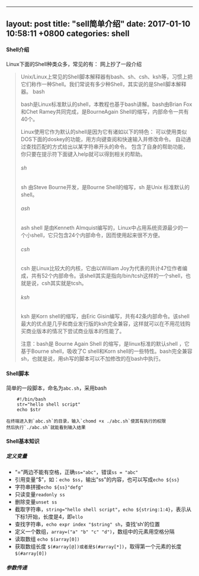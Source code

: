 ---
layout:     post
title:      "sell简单介绍"
date:       2017-01-10 10:58:11 +0800
categories: shell
--

#### Shell介绍

Linux下面的Shell种类众多，常见的有：
网上抄了一段介绍


> Unix/Linux上常见的Shell脚本解释器有bash、sh、csh、ksh等，习惯上把它们称作一种Shell。我们常说有多少种Shell，其实说的是Shell脚本解释器。
bash
> 
> bash是Linux标准默认的shell，本教程也基于bash讲解。bash由Brian Fox和Chet Ramey共同完成，是BourneAgain Shell的缩写，内部命令一共有40个。
> 
> Linux使用它作为默认的shell是因为它有诸如以下的特色：
可以使用类似DOS下面的doskey的功能，用方向键查阅和快速输入并修改命令。
自动通过查找匹配的方式给出以某字符串开头的命令。
包含了自身的帮助功能，你只要在提示符下面键入help就可以得到相关的帮助。
> 
> ###### sh
> sh 由Steve Bourne开发，是Bourne Shell的缩写，sh 是Unix 标准默认的shell。
> 
> ###### ash
> ash shell 是由Kenneth Almquist编写的，Linux中占用系统资源最少的一个小shell，它只包含24个内部命令，因而使用起来很不方便。
> 
> ###### csh
> csh 是Linux比较大的内核，它由以William Joy为代表的共计47位作者编成，共有52个内部命令。该shell其实是指向/bin/tcsh这样的一个shell，也就是说，csh其实就是tcsh。
> 
> ###### ksh
> ksh 是Korn shell的缩写，由Eric Gisin编写，共有42条内部命令。该shell最大的优点是几乎和商业发行版的ksh完全兼容，这样就可以在不用花钱购买商业版本的情况下尝试商业版本的性能了。
> 
> 注意：bash是 Bourne Again Shell 的缩写，是linux标准的默认shell ，它基于Bourne shell，吸收了C shell和Korn shell的一些特性。bash完全兼容sh，也就是说，用sh写的脚本可以不加修改的在bash中执行。


#### Shell脚本

简单的一段脚本，命名为`abc.sh`，采用bash


``` shell
    #!/bin/bash
    str="hello shell script"
    echo $str
``` 
```
在终端进入到`abc.sh`的目录，输入`chomd +x ./abc.sh`使其有执行的权限
然后执行`./abc.sh`就能看到输入结果
```
#### Shell基本知识

##### 定义变量
- “=”两边不能有空格，正确`ss="abc"`，错误`ss = "abc"`
- 引用变量“$”，如：`echo $ss`，输出"ss"的内容，也可以写成`echo ${ss}`
- 字符串拼接`echo ${ss}"defg"`
- 只读变量`readonly ss`
- 删除变量`unset ss`
- 截取字符串，`string="hello shell script"`，`echo ${string:1:4}`，表示从下标1开始，长度是4，即`ello`
- 查找字符串，`echo expr index "$string" sh`，查找‘sh’的位置
- 定义一个数组，`array=("a" "b" "c" "d")`，数组中的元素用空格分隔
- 读取数组 `echo $(array[0])`
- 获取数组长度 `$(#array[@])或者是$(#array[*])`，取得第一个元素的长度`$(#array[0])`

##### 参数传递

